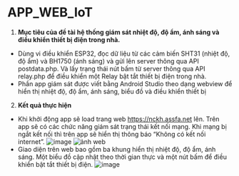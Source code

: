 # APP_WEB_IoT
1. **Mục tiêu của đề tài hệ thống giám sát nhiệt độ, độ ẩm, ánh sáng và điều khiển thiết bị điện 
trong nhà.**
  + Dùng vi điều khiển ESP32, đọc dữ liệu từ các cảm biến SHT31 (nhiệt độ, độ ẩm) và BH1750 (ánh sáng) và gửi lên server thông qua API postdata.php. Và lấy trạng thái nút bấm từ server thông qua API relay.php để điều khiển một Relay bật 
tắt thiết bị điện trong nhà.
  + Phần app giám sát được viết bằng Android Studio theo dạng webview để hiển thị nhiệt độ, độ ẩm, ánh sáng, biểu đồ và điều khiển thiết bị
2. **Kết quả thực hiện**
 + Khi khởi động app sẽ load trang web https://nckh.assfa.net lên. Trên app sẽ có các chức năng giám sát trạng thái kết nối mạng. Khi mạng bị ngắt kết nối thì trên app sẽ hiển thị
thông báo “Không có kết nối internet”.
![image](https://github.com/NinhLuong/APP_WEB_IoT/assets/90811122/cbf661c8-1907-429a-b4b4-8138442cd3ab)
![ảnh web](https://github.com/NinhLuong/APP_WEB_IoT/assets/90811122/051081bb-bf00-408e-81da-d2ce4c1b4142)
 + Giao diện trên web bao gồm ba khung hiển thị nhiệt độ, độ ẩm, ánh sáng. Một biểu đồ cập nhật theo thời gian thực và một nút bấm để điều khiển bật tắt thiết bị điện.
![image](https://github.com/NinhLuong/APP_WEB_IoT/assets/90811122/dac8de9f-0cee-498e-8f40-1ce7dd838385)




